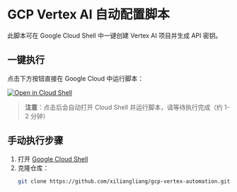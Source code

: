 # GCP Vertex AI 自动配置脚本

此脚本可在 Google Cloud Shell 中一键创建 Vertex AI 项目并生成 API 密钥。

## 一键执行

点击下方按钮直接在 Google Cloud 中运行脚本：

[![Open in Cloud Shell](https://gstatic.com/cloudssh/images/open-btn.svg)](https://ssh.cloud.google.com/cloudshell/editor?cloudshell_git_repo=https://github.com/xiliangliang/gcp-vertex-automation.git&cloudshell_print=instructions.txt&cloudshell_tutorial=README.md&cloudshell_run=chmod%20%2Bx%20vertex_setup.sh%20%26%26%20./vertex_setup.sh)

> **注意**：点击后会自动打开 Cloud Shell 并运行脚本，请等待执行完成（约 1-2 分钟）

## 手动执行步骤

1. 打开 [Google Cloud Shell](https://shell.cloud.google.com)
2. 克隆仓库：
   ```bash
   git clone https://github.com/xiliangliang/gcp-vertex-automation.git
